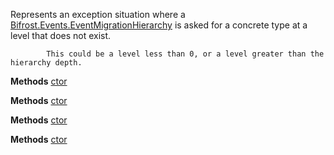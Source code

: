 Represents an exception situation where a [Bifrost.Events.EventMigrationHierarchy](Bifrost.Events.EventMigrationHierarchy) is
            asked for a concrete type at a level that does not exist.
            
            This could be a level less than 0, or a level greater than the hierarchy depth.

**Methods**
[ctor](Bifrost.Events.MigrationLevelOutOfRangeException.ctor)


**Methods**
[ctor](Bifrost.Events.MigrationLevelOutOfRangeException.ctor)


**Methods**
[ctor](Bifrost.Events.MigrationLevelOutOfRangeException.ctor)


**Methods**
[ctor](Bifrost.Events.MigrationLevelOutOfRangeException.ctor)
